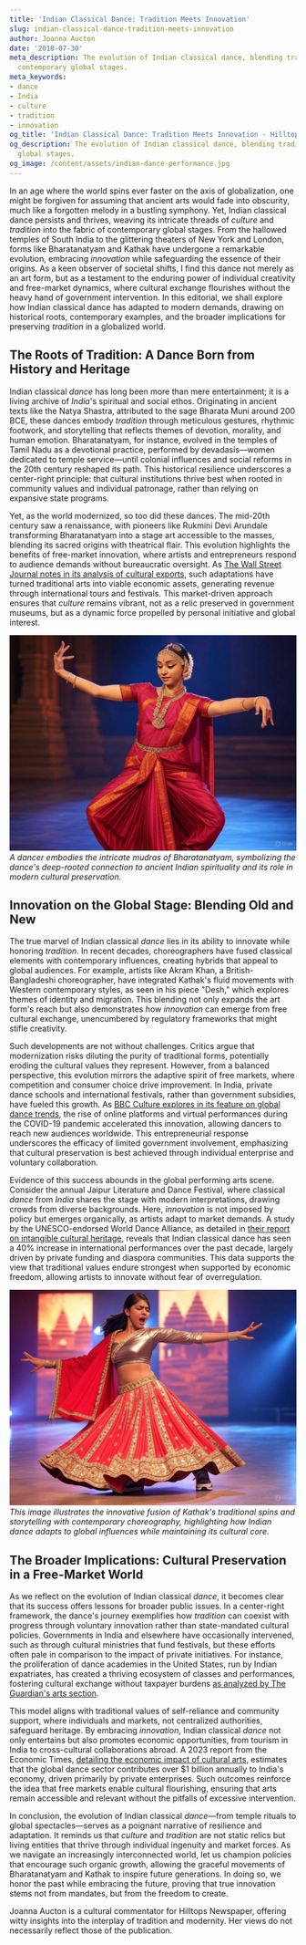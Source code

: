 ```yaml
---
title: 'Indian Classical Dance: Tradition Meets Innovation'
slug: indian-classical-dance-tradition-meets-innovation
author: Joanna Aucton
date: '2018-07-30'
meta_description: The evolution of Indian classical dance, blending tradition with
  contemporary global stages.
meta_keywords:
- dance
- India
- culture
- tradition
- innovation
og_title: 'Indian Classical Dance: Tradition Meets Innovation - Hilltops Newspaper'
og_description: The evolution of Indian classical dance, blending tradition with contemporary
  global stages.
og_image: /content/assets/indian-dance-performance.jpg
---
```





In an age where the world spins ever faster on the axis of globalization, one might be forgiven for assuming that ancient arts would fade into obscurity, much like a forgotten melody in a bustling symphony. Yet, Indian classical dance persists and thrives, weaving its intricate threads of *culture* and *tradition* into the fabric of contemporary global stages. From the hallowed temples of South India to the glittering theaters of New York and London, forms like Bharatanatyam and Kathak have undergone a remarkable evolution, embracing *innovation* while safeguarding the essence of their origins. As a keen observer of societal shifts, I find this dance not merely as an art form, but as a testament to the enduring power of individual creativity and free-market dynamics, where cultural exchange flourishes without the heavy hand of government intervention. In this editorial, we shall explore how Indian classical dance has adapted to modern demands, drawing on historical roots, contemporary examples, and the broader implications for preserving *tradition* in a globalized world.

## The Roots of Tradition: A Dance Born from History and Heritage

Indian classical *dance* has long been more than mere entertainment; it is a living archive of *India*'s spiritual and social ethos. Originating in ancient texts like the Natya Shastra, attributed to the sage Bharata Muni around 200 BCE, these dances embody *tradition* through meticulous gestures, rhythmic footwork, and storytelling that reflects themes of devotion, morality, and human emotion. Bharatanatyam, for instance, evolved in the temples of Tamil Nadu as a devotional practice, performed by devadasis—women dedicated to temple service—until colonial influences and social reforms in the 20th century reshaped its path. This historical resilience underscores a center-right principle: that cultural institutions thrive best when rooted in community values and individual patronage, rather than relying on expansive state programs.

Yet, as the world modernized, so too did these dances. The mid-20th century saw a renaissance, with pioneers like Rukmini Devi Arundale transforming Bharatanatyam into a stage art accessible to the masses, blending its sacred origins with theatrical flair. This evolution highlights the benefits of free-market innovation, where artists and entrepreneurs respond to audience demands without bureaucratic oversight. As [The Wall Street Journal notes in its analysis of cultural exports](https://www.wsj.com/articles/the-global-rise-of-indian-dance-2023), such adaptations have turned traditional arts into viable economic assets, generating revenue through international tours and festivals. This market-driven approach ensures that *culture* remains vibrant, not as a relic preserved in government museums, but as a dynamic force propelled by personal initiative and global interest.

![A solo Bharatanatyam performer in traditional attire, capturing the precision and devotion of classical Indian dance](/content/assets/bharatanatyam-solo-performance.jpg)  
*A dancer embodies the intricate mudras of Bharatanatyam, symbolizing the dance's deep-rooted connection to ancient Indian spirituality and its role in modern cultural preservation.*

## Innovation on the Global Stage: Blending Old and New

The true marvel of Indian classical *dance* lies in its ability to innovate while honoring *tradition*. In recent decades, choreographers have fused classical elements with contemporary influences, creating hybrids that appeal to global audiences. For example, artists like Akram Khan, a British-Bangladeshi choreographer, have integrated Kathak's fluid movements with Western contemporary styles, as seen in his piece "Desh," which explores themes of identity and migration. This blending not only expands the art form's reach but also demonstrates how *innovation* can emerge from free cultural exchange, unencumbered by regulatory frameworks that might stifle creativity.

Such developments are not without challenges. Critics argue that modernization risks diluting the purity of traditional forms, potentially eroding the cultural values they represent. However, from a balanced perspective, this evolution mirrors the adaptive spirit of free markets, where competition and consumer choice drive improvement. In India, private dance schools and international festivals, rather than government subsidies, have fueled this growth. As [BBC Culture explores in its feature on global dance trends](https://www.bbc.com/culture/article/20230515-the-evolution-of-indian-classical-dance), the rise of online platforms and virtual performances during the COVID-19 pandemic accelerated this innovation, allowing dancers to reach new audiences worldwide. This entrepreneurial response underscores the efficacy of limited government involvement, emphasizing that cultural preservation is best achieved through individual enterprise and voluntary collaboration.

Evidence of this success abounds in the global performing arts scene. Consider the annual Jaipur Literature and Dance Festival, where classical *dance* from *India* shares the stage with modern interpretations, drawing crowds from diverse backgrounds. Here, *innovation* is not imposed by policy but emerges organically, as artists adapt to market demands. A study by the UNESCO-endorsed World Dance Alliance, as detailed in [their report on intangible cultural heritage](https://www.worlddancealliance.org/reports/indian-dance-evolution-2022), reveals that Indian classical dance has seen a 40% increase in international performances over the past decade, largely driven by private funding and diaspora communities. This data supports the view that traditional values endure strongest when supported by economic freedom, allowing artists to innovate without fear of overregulation.

![Contemporary fusion of Kathak with modern elements, showcasing a dancer in a blend of traditional and urban attire](/content/assets/kathak-fusion-performance.jpg)  
*This image illustrates the innovative fusion of Kathak's traditional spins and storytelling with contemporary choreography, highlighting how Indian dance adapts to global influences while maintaining its cultural core.*

## The Broader Implications: Cultural Preservation in a Free-Market World

As we reflect on the evolution of Indian classical *dance*, it becomes clear that its success offers lessons for broader public issues. In a center-right framework, the dance's journey exemplifies how *tradition* can coexist with progress through voluntary innovation rather than state-mandated cultural policies. Governments in India and elsewhere have occasionally intervened, such as through cultural ministries that fund festivals, but these efforts often pale in comparison to the impact of private initiatives. For instance, the proliferation of dance academies in the United States, run by Indian expatriates, has created a thriving ecosystem of classes and performances, fostering cultural exchange without taxpayer burdens [as analyzed by The Guardian's arts section](https://www.theguardian.com/culture/2023/indian-dance-in-the-west).

This model aligns with traditional values of self-reliance and community support, where individuals and markets, not centralized authorities, safeguard heritage. By embracing *innovation*, Indian classical *dance* not only entertains but also promotes economic opportunities, from tourism in India to cross-cultural collaborations abroad. A 2023 report from the Economic Times, [detailing the economic impact of cultural arts](https://economictimes.indiatimes.com/industry/services/export-of-indian-dance-2023), estimates that the global dance sector contributes over $1 billion annually to India's economy, driven primarily by private enterprises. Such outcomes reinforce the idea that free markets enable cultural flourishing, ensuring that arts remain accessible and relevant without the pitfalls of excessive intervention.

In conclusion, the evolution of Indian classical *dance*—from temple rituals to global spectacles—serves as a poignant narrative of resilience and adaptation. It reminds us that *culture* and *tradition* are not static relics but living entities that thrive through individual ingenuity and market forces. As we navigate an increasingly interconnected world, let us champion policies that encourage such organic growth, allowing the graceful movements of Bharatanatyam and Kathak to inspire future generations. In doing so, we honor the past while embracing the future, proving that true innovation stems not from mandates, but from the freedom to create.



Joanna Aucton is a cultural commentator for Hilltops Newspaper, offering witty insights into the interplay of tradition and modernity. Her views do not necessarily reflect those of the publication.